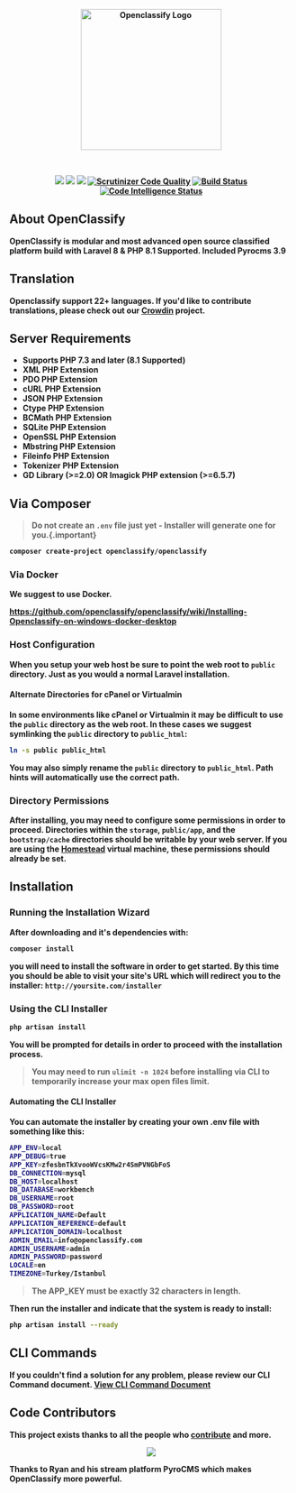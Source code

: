 
<b>
<p align="center">
  <a href="https://openclassify.com"><img src="https://raw.githubusercontent.com/openclassify/openclassify/master/public/openclassify-logo.png" width="250" alt="Openclassify Logo"></a>
</p>
<br>
<p align="center">
<a href="https://packagist.org/packages/openclassify/openclassify" target="_blank"><img class="badge" src="http://poser.pugx.org/openclassify/openclassify/v"></a>
<a href="https://packagist.org/packages/openclassify/openclassify" target="_blank"><img class="badge" src="http://poser.pugx.org/openclassify/openclassify/downloads"></a>
<a href="https://packagist.org/packages/openclassify/openclassify" target="_blank"><img class="badge" src="http://poser.pugx.org/openclassify/openclassify/license"></a>
<a href="https://scrutinizer-ci.com/g/openclassify/openclassify/?branch=master" rel="nofollow"><img src="https://camo.githubusercontent.com/b1809c56d5b15765dabaf72c173e7f9aba9e7b721ccb0036e9db5da62869e6b1/68747470733a2f2f7363727574696e697a65722d63692e636f6d2f672f6f70656e636c6173736966792f6f70656e636c6173736966792f6261646765732f7175616c6974792d73636f72652e706e673f623d6d6173746572" alt="Scrutinizer Code Quality" data-canonical-src="https://scrutinizer-ci.com/g/openclassify/openclassify/badges/quality-score.png?b=master" style="max-width: 100%;"></a>
<a href="https://scrutinizer-ci.com/g/openclassify/openclassify/build-status/master" rel="nofollow"><img src="https://camo.githubusercontent.com/07509845a0eab157141235a794cd09967425222639d63d640d689763250f0da3/68747470733a2f2f7363727574696e697a65722d63692e636f6d2f672f6f70656e636c6173736966792f6f70656e636c6173736966792f6261646765732f6275696c642e706e673f623d6d6173746572" alt="Build Status" data-canonical-src="https://scrutinizer-ci.com/g/openclassify/openclassify/badges/build.png?b=master" style="max-width: 100%;"></a>
<a href="https://scrutinizer-ci.com/code-intelligence" rel="nofollow"><img src="https://camo.githubusercontent.com/9fcde20119b3a44e430ad50f1bb3c2db3db753df9c3b2ade5cd14217a0a971ab/68747470733a2f2f7363727574696e697a65722d63692e636f6d2f672f6f70656e636c6173736966792f6f70656e636c6173736966792f6261646765732f636f64652d696e74656c6c6967656e63652e7376673f623d6d6173746572" alt="Code Intelligence Status" data-canonical-src="https://scrutinizer-ci.com/g/openclassify/openclassify/badges/code-intelligence.svg?b=master" style="max-width: 100%;"></a>
</p>

## About OpenClassify

OpenClassify is modular and most advanced open source classified platform build with Laravel 8 & PHP 8.1 Supported.
Included Pyrocms 3.9

## Translation

Openclassify support 22+ languages. If you'd like to contribute translations, please check out
our [Crowdin](https://crowdin.com/project/openclassify) project.

## Server Requirements

- Supports PHP 7.3 and later (8.1 Supported)
- XML PHP Extension
- PDO PHP Extension
- cURL PHP Extension
- JSON PHP Extension
- Ctype PHP Extension
- BCMath PHP Extension
- SQLite PHP Extension
- OpenSSL PHP Extension
- Mbstring PHP Extension
- Fileinfo PHP Extension
- Tokenizer PHP Extension
- GD Library (>=2.0) **OR** Imagick PHP extension (>=6.5.7)

## Via Composer

> Do not create an `.env` file just yet - Installer will generate one for you.{.important}

```bash
composer create-project openclassify/openclassify
```

### Via Docker

We suggest to use Docker.

https://github.com/openclassify/openclassify/wiki/Installing-Openclassify-on-windows-docker-desktop

### Host Configuration

When you setup your web host be sure to point the web root to `public` directory. Just as you would a normal Laravel
installation.

#### Alternate Directories for cPanel or Virtualmin

In some environments like cPanel or Virtualmin it may be difficult to use the `public` directory as the web root. In
these cases we suggest symlinking the `public` directory to `public_html`:

```bash
ln -s public public_html
```

You may also simply rename the `public` directory to `public_html`. Path hints will automatically use the correct path.

### Directory Permissions

After installing, you may need to configure some permissions in order to proceed. Directories within
the `storage`, `public/app`, and the `bootstrap/cache` directories should be writable by your web server. If you are
using the [Homestead](http://laravel.com/docs/homestead) virtual machine, these permissions should already be set.

## Installation

### Running the Installation Wizard

After downloading and it's dependencies with:

```bash
composer install
```

you will need to install the software in order to get started.
By this time you should be able to visit your site's URL which will
redirect you to the installer: `http://yoursite.com/installer`

### Using the CLI Installer

```bash
php artisan install

```

You will be prompted for details in order to proceed with the installation process.

> You may need to run `ulimit -n 1024` before installing via CLI to temporarily increase your max open files limit.

#### Automating the CLI Installer

You can automate the installer by creating your own .env file with something like this:

```bash
APP_ENV=local
APP_DEBUG=true
APP_KEY=zfesbnTkXvooWVcsKMw2r4SmPVNGbFoS
DB_CONNECTION=mysql
DB_HOST=localhost
DB_DATABASE=workbench
DB_USERNAME=root
DB_PASSWORD=root
APPLICATION_NAME=Default
APPLICATION_REFERENCE=default
APPLICATION_DOMAIN=localhost
ADMIN_EMAIL=info@openclassify.com
ADMIN_USERNAME=admin
ADMIN_PASSWORD=password
LOCALE=en
TIMEZONE=Turkey/Istanbul
```

> The APP_KEY must be exactly 32 characters in length.

Then run the installer and indicate that the system is ready to install:

```bash
php artisan install --ready
```                             

## CLI Commands

If you couldn't find a solution for any problem, please review our CLI Command document.
[View CLI Command Document](https://github.com/openclassify/openclassify/blob/master/docs/cli-commands.md)

## Code Contributors

This project exists thanks to all the people
who [contribute](https://github.com/openclassify/openclassify/graphs/contributors) and more.

<p align="center">

<a href = "https://github.com/openclassify/openclassify/graphs/contributors">
  <img src = "https://contrib.rocks/image?repo=openclassify/openclassify"/>
</a>

</p>

Thanks to Ryan and his stream platform PyroCMS which makes OpenClassify more powerful.
